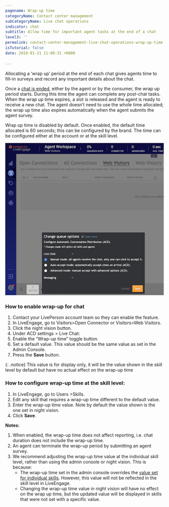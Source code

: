 ```yaml
---
pagename: Wrap-up time
categoryName: Contact center management
subCategoryName: Live chat operations
indicator: chat
subtitle: Allow time for important agent tasks at the end of a chat
level3: ''
permalink: contact-center-management-live-chat-operations-wrap-up-time.html
isTutorial: false
date: 2019-01-21 11:09:31 +0000

---
```

Allocating a ‘wrap up’ period at the end of each chat gives agents time to fill-in surveys and record any important details about the chat.

Once a [chat is ended,](contact-center-management-live-chat-operations-understanding-the-reason-a-chat-ends.html) either by the agent or by the consumer, the wrap up period starts. During this time the agent can complete any post-chat tasks. When the wrap up time expires, a slot is released and the agent is ready to receive a new chat. The agent doesn’t need to use the whole time allocated; the wrap up time also expires automatically when the agent submits the agent survey.

Wrap up time is disabled by default. Once enabled, the default time allocated is 60 seconds; this can be configured by the brand. The time can be configured either at the account or at the skill level.

![](/img/wrap-up-time-1.png)

### **How to enable wrap-up for chat**

1. Contact your LivePerson account team so they can enable the feature.
2. In LiveEngage, go to Visitors>Open Connector or Visitors>Web Visitors.
3. Click the night vision button.
4. Under ACD settings > Live Chat:
5. Enable the “Wrap-up time” toggle button.
6. Set a default value. This value should be the same value as set in the Admin Console.
7. Press the **Save** button.

{: .notice}
This value is for display only, it will be the value shown in the skill level by default but have no actual effect on the wrap-up time

### **How to configure wrap-up time at the skill level:**

1. In LiveEngage, go to Users >Skills.
2. Edit any skill that requires a wrap-up time different to the default value.
3. Enter the wrap-up time value. Note by default the value shown is the one set in night vision.
4. Click **Save**.

**Notes:**

1. When enabled, the wrap-up time does not affect reporting, i.e. chat duration does not include the wrap-up time.
2. An agent can terminate the wrap-up period by submitting an agent survey.
3. We recommend adjusting the wrap-up time value at the individual skill level, rather than using the admin console or night vision. This is because:
   * The wrap-up time set in the admin console overrides the [value set for individual skills](admin-settings-skills-groups-set-the-agent-group-hierarchy.html). However, this value will not be reflected in the skill level in LiveEngage.
   * Changing the wrap-up time value in night vision will have no effect on the wrap up time, but the updated value will be displayed in skills that were not set with a specific value.
